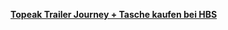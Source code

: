[**Topeak Trailer Journey + Tasche kaufen bei HBS**](https://hollandbikeshop.com/de-de/marken-fahrradteile/topeak/topeak-journey-trailer/topeak-fahrradanhanger-journey/topeak-trailer-journey-tasche/?country_id=81&gclid=Cj0KCQjwyoHlBRCNARIsAFjKJ6C0ZZn_EB6GvG1dt8VhGypcAjo9_xUEjUUARhj6TXsxBbJqLh3vwycaAoLxEALw_wcB)